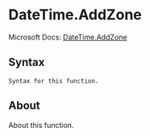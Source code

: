 ---
---

# DateTime.AddZone

Microsoft Docs: [DateTime.AddZone](https://docs.microsoft.com/en-us/powerquery-m/datetime-addzone)

## Syntax

```powerquery-m
Syntax for this function.
```

## About

About this function.

